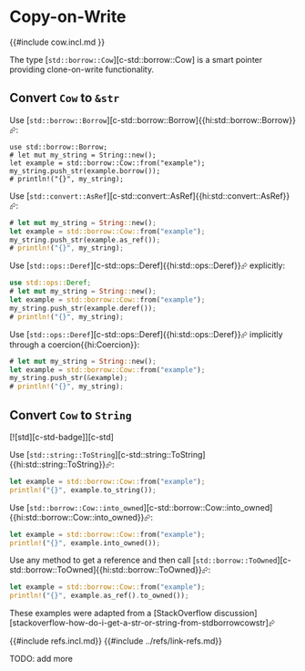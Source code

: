 # Copy-on-Write

{{#include cow.incl.md }}

The type [`std::borrow::Cow`][c-std::borrow::Cow]  is a smart pointer providing clone-on-write functionality.

## Convert `Cow` to `&str`

Use [`std::borrow::Borrow`][c-std::borrow::Borrow]{{hi:std::borrow::Borrow}}⮳:

```rust, editable
use std::borrow::Borrow;
# let mut my_string = String::new();
let example = std::borrow::Cow::from("example");
my_string.push_str(example.borrow());
# println!("{}", my_string);
```

Use [`std::convert::AsRef`][c-std::convert::AsRef]{{hi:std::convert::AsRef}}⮳:

```rust
# let mut my_string = String::new();
let example = std::borrow::Cow::from("example");
my_string.push_str(example.as_ref());
# println!("{}", my_string);
```

Use [`std::ops::Deref`][c-std::ops::Deref]{{hi:std::ops::Deref}}⮳ explicitly:

```rust
use std::ops::Deref;
# let mut my_string = String::new();
let example = std::borrow::Cow::from("example");
my_string.push_str(example.deref());
# println!("{}", my_string);
```

Use [`std::ops::Deref`][c-std::ops::Deref]{{hi:std::ops::Deref}}⮳ implicitly through a coercion{{hi:Coercion}}:

```rust
# let mut my_string = String::new();
let example = std::borrow::Cow::from("example");
my_string.push_str(&example);
# println!("{}", my_string);
```

## Convert `Cow` to `String`

[![std][c-std-badge]][c-std]

Use [`std::string::ToString`][c-std::string::ToString]{{hi:std::string::ToString}}⮳:

```rust
let example = std::borrow::Cow::from("example");
println!("{}", example.to_string());
```

Use [`std::borrow::Cow::into_owned`][c-std::borrow::Cow::into_owned]{{hi:std::borrow::Cow::into_owned}}⮳:

```rust
let example = std::borrow::Cow::from("example");
println!("{}", example.into_owned());
```

Use any method to get a reference and then call [`std::borrow::ToOwned`][c-std::borrow::ToOwned]{{hi:std::borrow::ToOwned}}⮳:

```rust
let example = std::borrow::Cow::from("example");
println!("{}", example.as_ref().to_owned());
```

These examples were adapted from a [StackOverflow discussion][stackoverflow-how-do-i-get-a-str-or-string-from-stdborrowcowstr]⮳

{{#include refs.incl.md}}
{{#include ../refs/link-refs.md}}

<div class="hidden">
TODO: add more
</div>

